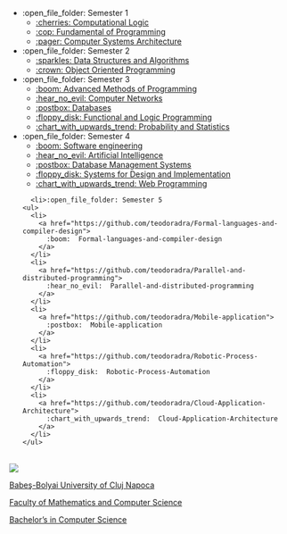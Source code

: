 <ul>
  <li>:open_file_folder: Semester 1
    <ul>
      <li>
        <a href="https://github.com/teodoradra/Computational-Logic"> 
          :cherries:  Computational Logic 
        </a>
      </li>
      <li>
        <a href="https://github.com/teodoradra/Fundamental-of-Programming"> 
          :cop:  Fundamental of Programming 
        </a>
      </li>
      <li>
        <a href="https://github.com/teodoradra/Computer-Systems-Architecture"> 
          :pager:  Computer Systems Architecture
        </a>
      </li>
    </ul>
  </li>
  <li>:open_file_folder: Semester 2
    <ul>
      <li>
        <a href="https://github.com/teodoradra/Data-Structures-and-Algorithms"> 
          :sparkles:  Data Structures and Algorithms 
        </a>
      </li>
      <li>
        <a href="https://github.com/teodoradra/Object-Oriented-Programming"> 
          :crown:  Object Oriented Programming 
        </a>
      </li>
    </ul>
  </li>
  <li>:open_file_folder: Semester 3
    <ul>
      <li>
        <a href="https://github.com/teodoradra/MAP"> 
          :boom:  Advanced Methods of Programming 
        </a>
      </li>
      <li>
        <a href="https://github.com/teodoradra/Computer-Networks"> 
          :hear_no_evil:  Computer Networks 
        </a>
      </li>
      <li>
        <a href="https://github.com/teodoradra/Databases"> 
          :postbox:  Databases 
        </a>
      </li>
      <li>
        <a href="https://github.com/teodoradra/Functional-and-Logic-Programming"> 
          :floppy_disk:  Functional and Logic Programming 
        </a>
      </li>
      <li>
        <a href="https://github.com/teodoradra/Probability-and-Statistics"> 
          :chart_with_upwards_trend:  Probability and Statistics
        </a>
      </li>
    </ul>
  </li>
  
  <li>:open_file_folder: Semester 4
    <ul>
      <li>
        <a href="https://github.com/teodoradra/ISS"> 
          :boom:  Software engineering
        </a>
      </li>
      <li>
        <a href="https://github.com/teodoradra/Artificial-Intelligence"> 
          :hear_no_evil:  Artificial Intelligence
        </a>
      </li>
      <li>
        <a href="https://github.com/teodoradra/SGBD"> 
          :postbox:  Database Management Systems 
        </a>
      </li>
      <li>
        <a href="https://github.com/teodoradra/Systems-for-Design-and-Implementation"> 
          :floppy_disk:  Systems for Design and Implementation
        </a>
      </li>
      <li>
        <a href="https://github.com/teodoradra/Probability-and-Statistics"> 
          :chart_with_upwards_trend:  Web Programming
        </a>
      </li>
    </ul>
  </li>
  
      <li>:open_file_folder: Semester 5
    <ul>
      <li>
        <a href="https://github.com/teodoradra/Formal-languages-and-compiler-design"> 
          :boom:  Formal-languages-and-compiler-design
        </a>
      </li>
      <li>
        <a href="https://github.com/teodoradra/Parallel-and-distributed-programming"> 
          :hear_no_evil:  Parallel-and-distributed-programming
        </a>
      </li>
      <li>
        <a href="https://github.com/teodoradra/Mobile-application"> 
          :postbox:  Mobile-application
        </a>
      </li>
      <li>
        <a href="https://github.com/teodoradra/Robotic-Process-Automation"> 
          :floppy_disk:  Robotic-Process-Automation
        </a>
      </li>
      <li>
        <a href="https://github.com/teodoradra/Cloud-Application-Architecture"> 
          :chart_with_upwards_trend:  Cloud-Application-Architecture
        </a>
      </li>
    </ul>
  </li>
  
</ul>

<br>
<img src="http://www.chem.ubbcluj.ro/romana/conferinte/MEEMB/archive/pictures/ubb.gif" />
<a href="http://www.cs.ubbcluj.ro">
<p> Babeş-Bolyai University of Cluj Napoca </p>
<p> Faculty of Mathematics and Computer Science </p>
<p> Bachelor’s in Computer Science </p>
</a>
<br>
